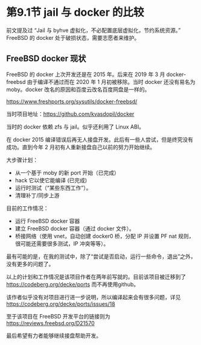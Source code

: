 # 第9.1节 jail 与 docker 的比较

前文提及过 “Jail 与 byhve 虚拟化，不必配置底层虚拟化，节约系统资源。” FreeBSD 的 docker 处于破损状态，需要志愿者来维护。

## FreeBSD docker 现状

FreeBSD 的 docker 上次开发还是在 2015 年。后来在 2019 年 3 月 docker-freebsd 由于编译不通过而在 2020 年 1 月初被移除。当时 docker 还没有易名为 moby。docker 改名的原因和百度云改名百度网盘是一样的。

https://www.freshports.org/sysutils/docker-freebsd/

当时项目地址：https://github.com/kvasdopil/docker

当时的 docker 依赖 zfs 与 jail。似乎还利用了 Linux ABI。

在 docker 2015 编译错误后再无人接盘开发。此后有一些人尝试，但是终究没有成功。直到今年 2 月初有人重新接盘自己以前的努力开始继续。

大步骤计划：

 - 从一个基于 moby 的新 port 开始（已完成）
 - hack 它以使它能编译 (已完成)
 - 运行时测试（“某些东西工作”）。
 - 清理补丁/同步上游


目前的工作情况：

 - 运行 FreeBSD docker 容器
 - 建立 FreeBSD docker 容器（通过 docker 文件）。
 - 桥接网络（使用 vnet，自动创建 docker0 桥，分配 IP 并设置 PF nat 规则，很可能还需要很多测试，IP 冲突等等）。


最有可能的是，在我的测试中，除了“尝试是否启动，运行一些命令，退出”之外，没有更多的问题了。

以上的计划和工作情况是该项目作者在两年前写就的。目前该项目被迁移到了 https://codeberg.org/decke/ports 而不再使用github。

该作者似乎没有对项目进行进一步说明，所以编译起来会有很多问题，详见 https://codeberg.org/decke/ports/issues/18

至于该项目在 FreeBSD 开发平台的链接则为 https://reviews.freebsd.org/D21570

最后希望有力者能够继续接盘帮助开发。
